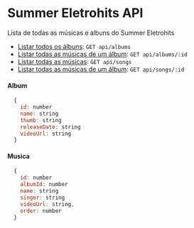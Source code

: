 # Summer Eletrohits API

Lista de todas as músicas e albuns do Summer Eletrohits

 * [Listar todos os álbuns](https://summer-eletrohits-api.vercel.app/api/albums): `GET api/albums`
 * [Listar todas as músicas de um álbum](https://summer-eletrohits-api.vercel.app/api/albums/1): `GET api/albums/:id`
 * [Listar todas as músicas](https://summer-eletrohits-api.vercel.app/api/songs): `GET api/songs`
 * [Listar todas as músicas de um álbum](https://summer-eletrohits-api.vercel.app/api/songs/10): `GET api/songs/:id`

 #### Album
  ```javascript
    {
      id: number
      name: string
      thumb: string
      releaseDate: string
      videoUrl: string
    }
  ```

   #### Musica
  ```javascript
    {
      id: number
      albumId: number
      name: string
      singer: string
      videoUrl: string,
      order: number
    }
  ```
